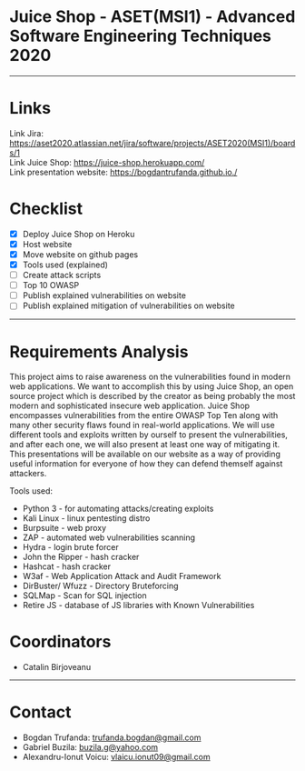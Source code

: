 # Juice Shop - ASET(MSI1) - Advanced Software Engineering Techniques 2020

***
# Links
Link Jira: https://aset2020.atlassian.net/jira/software/projects/ASET2020(MSI1)/boards/1  
Link Juice Shop: https://juice-shop.herokuapp.com/  
Link presentation website: https://bogdantrufanda.github.io./

# Checklist
- [x] Deploy Juice Shop on Heroku
- [x] Host website
- [x] Move website on github pages  
- [X] Tools used (explained)
- [ ] Create attack scripts
- [ ] Top 10 OWASP
- [ ] Publish explained vulnerabilities on website
- [ ] Publish explained mitigation of vulnerabilities on website

***
# Requirements Analysis
This project aims to raise awareness on the vulnerabilities found in modern web applications. We want to accomplish this by using Juice Shop, an open source project which is described by the creator as being probably the most modern and sophisticated insecure web application. Juice Shop encompasses vulnerabilities from the entire OWASP Top Ten along with many other security flaws found in real-world applications.
We will use different tools and exploits written by ourself to present the vulnerabilities, and after each one, we will also present at least one way of mitigating it. This presentations will be available on our website as a way of providing useful information for everyone of how they can defend themself against attackers.

Tools used:

- Python 3 - for automating attacks/creating exploits  
- Kali Linux - linux pentesting distro  
- Burpsuite - web proxy  
- ZAP - automated web vulnerabilities scanning  
- Hydra - login brute forcer  
- John the Ripper - hash cracker  
- Hashcat - hash cracker  
- W3af -  Web Application Attack and Audit Framework  
- DirBuster/ Wfuzz - Directory Bruteforcing
- SQLMap - Scan for SQL injection  
- Retire JS - database of JS libraries with Known Vulnerabilities  

# Coordinators
- Catalin Birjoveanu
***
# Contact
- Bogdan Trufanda: <trufanda.bogdan@gmail.com>
- Gabriel Buzila: <buzila.g@yahoo.com>
- Alexandru-Ionut Voicu: <vlaicu.ionut09@gmail.com>
